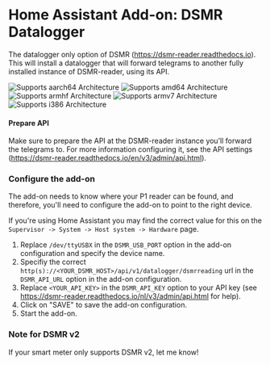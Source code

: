 # Home Assistant Add-on: DSMR Datalogger

The datalogger only option of DSMR (https://dsmr-reader.readthedocs.io). This will install a datalogger that will forward telegrams to another fully installed instance of DSMR-reader, using its API.

![Supports aarch64 Architecture][aarch64-shield] ![Supports amd64 Architecture][amd64-shield] ![Supports armhf Architecture][armhf-shield] ![Supports armv7 Architecture][armv7-shield] ![Supports i386 Architecture][i386-shield]

[aarch64-shield]: https://img.shields.io/badge/aarch64-yes-green.svg
[amd64-shield]: https://img.shields.io/badge/amd64-yes-green.svg
[armhf-shield]: https://img.shields.io/badge/armhf-yes-green.svg
[armv7-shield]: https://img.shields.io/badge/armv7-yes-green.svg
[i386-shield]: https://img.shields.io/badge/i386-yes-green.svg

#### Prepare API
Make sure to prepare the API at the DSMR-reader instance you’ll forward the telegrams to. For more information configuring it, see the API settings (https://dsmr-reader.readthedocs.io/en/v3/admin/api.html).

### Configure the add-on

The add-on needs to know where your P1 reader can be found, and therefore,
you'll need to configure the add-on to point to the right device.

If you're using Home Assistant you may find the correct value for this on the
`Supervisor -> System -> Host system -> Hardware` page.

1. Replace `/dev/ttyUSBX` in the `DSMR_USB_PORT` option in the add-on configuration and specify
   the device name.
2. Specifiy the correct `http(s)://<YOUR_DSMR_HOST>/api/v1/datalogger/dsmrreading` url in the `DSMR_API_URL` option in the add-on configuration.
3. Replace `<YOUR_API_KEY>` in the `DSMR_API_KEY` option to your API key (see https://dsmr-reader.readthedocs.io/nl/v3/admin/api.html for help).
4. Click on "SAVE" to save the add-on configuration.
5. Start the add-on.



### Note for DSMR v2
If your smart meter only supports DSMR v2, let me know!
